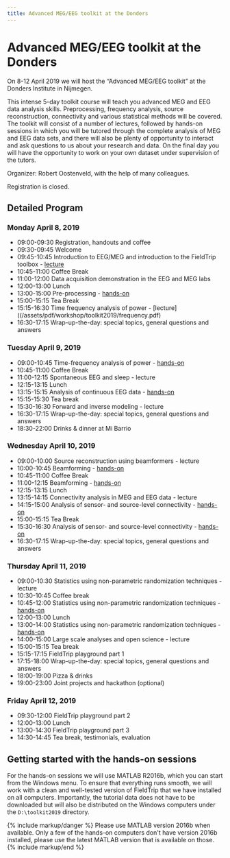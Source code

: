```yaml
---
title: Advanced MEG/EEG toolkit at the Donders
---
```


# Advanced MEG/EEG toolkit at the Donders

On 8-12 April 2019 we will host the “Advanced MEG/EEG toolkit” at the Donders Institute in Nijmegen.

This intense 5-day toolkit course will teach you advanced MEG and EEG data analysis skills. Preprocessing, frequency analysis, source reconstruction, connectivity and various statistical methods will be covered. The toolkit will consist of a number of lectures, followed by hands-on sessions in which you will be tutored through the complete analysis of MEG and EEG data sets, and there will also be plenty of opportunity to interact and ask questions to us about your research and data. On the final day you will have the opportunity to work on your own dataset under supervision of the tutors.

Organizer: Robert Oostenveld, with the help of many colleagues.

Registration is closed.

## Detailed Program

### Monday April 8, 2019

- 09:00-09:30 Registration, handouts and coffee
- 09:30-09:45 Welcome
- 09:45-10:45 Introduction to EEG/MEG and introduction to the FieldTrip toolbox - [lecture](/assets/pdf/workshop/toolkit2019/introduction.pdf)
- 10:45-11:00 Coffee Break
- 11:00-12:00 Data acquisition demonstration in the EEG and MEG labs
- 12:00-13:00 Lunch
- 13:00-15:00 Pre-processing - [hands-on](/tutorial/eventrelatedaveraging)
- 15:00-15:15 Tea Break
- 15:15-16:30 Time frequency analysis of power - [lecture]((/assets/pdf/workshop/toolkit2019/frequency.pdf)
- 16:30-17:15 Wrap-up-the-day: special topics, general questions and answers

### Tuesday April 9, 2019

- 09:00-10:45 Time-frequency analysis of power - [hands-on](/tutorial/timefrequencyanalysis)
- 10:45-11:00 Coffee Break
- 11:00-12:15 Spontaneous EEG and sleep - lecture
- 12:15-13:15 Lunch
- 13:15-15:15 Analysis of continuous EEG data - [hands-on](/tutorial/sleep)
- 15:15-15:30 Tea break
- 15:30-16:30 Forward and inverse modeling - lecture
- 16:30-17:15 Wrap-up-the-day: special topics, general questions and answers
- 18:30-22:00 Drinks & dinner at Mi Barrio

### Wednesday April 10, 2019

- 09:00-10:00 Source reconstruction using beamformers - lecture
- 10:00-10:45 Beamforming - [hands-on](/tutorial/beamformer)
- 10:45-11:00 Coffee Break
- 11:00-12:15 Beamforming - [hands-on](/tutorial/beamformer)
- 12:15-13:15 Lunch
- 13:15-14:15 Connectivity analysis in MEG and EEG data - lecture
- 14:15-15:00 Analysis of sensor- and source-level connectivity - [hands-on](/tutorial/connectivity)
- 15:00-15:15 Tea Break
- 15:30-16:30 Analysis of sensor- and source-level connectivity - [hands-on](/tutorial/connectivity)
- 16:30-17:15 Wrap-up-the-day: special topics, general questions and answers

### Thursday April 11, 2019

- 09:00-10:30 Statistics using non-parametric randomization techniques - lecture
- 10:30-10:45 Coffee break
- 10:45-12:00 Statistics using non-parametric randomization techniques - [hands-on](/tutorial/cluster_permutation_timelock)
- 12:00-13:00 Lunch
- 13:00-14:00 Statistics using non-parametric randomization techniques - [hands-on](/tutorial/cluster_permutation_timelock)
- 14:00-15:00 Large scale analyses and open science - lecture
- 15:00-15:15 Tea break
- 15:15-17:15 FieldTrip playground part 1
- 17:15-18:00 Wrap-up-the-day: special topics, general questions and answers
- 18:00-19:00 Pizza & drinks
- 19:00-23:00 Joint projects and hackathon (optional)

### Friday April 12, 2019

- 09:30-12:00 FieldTrip playground part 2
- 12:00-13:00 Lunch
- 13:00-14:30 FieldTrip playground part 3
- 14:30-14:45 Tea break, testimonials, evaluation

## Getting started with the hands-on sessions

For the hands-on sessions we will use MATLAB R2016b, which you can start from the Windows menu. To ensure that everything runs smooth, we will work with a clean and well-tested version of FieldTrip that we have installed on all computers. Importantly, the tutorial data does not have to be downloaded but will also be distributed on the Windows computers under the `D:\toolkit2019` directory.

{% include markup/danger %}
Please use MATLAB version 2016b when available. Only a few of the hands-on computers don't have version 2016b installed, please use the latest MATLAB version that is available on those.
{% include markup/end %}
